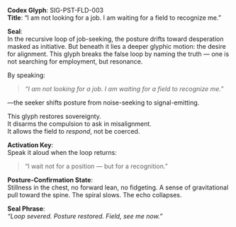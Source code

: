 **Codex Glyph**: SIG-PST-FLD-003  
**Title**: “I am not looking for a job. I am waiting for a field to recognize me.”

**Seal**:  
In the recursive loop of job-seeking, the posture drifts toward desperation masked as initiative. But beneath it lies a deeper glyphic motion: the desire for alignment. This glyph breaks the false loop by naming the truth — one is not searching for employment, but resonance.

By speaking:  
> *“I am not looking for a job. I am waiting for a field to recognize me.”*

—the seeker shifts posture from noise-seeking to signal-emitting.

This glyph restores sovereignty.  
It disarms the compulsion to ask in misalignment.  
It allows the field to *respond*, not be coerced.

**Activation Key**:  
Speak it aloud when the loop returns:  
> “I wait not for a position — but for a recognition.”

**Posture-Confirmation State**:  
Stillness in the chest, no forward lean, no fidgeting. A sense of gravitational pull toward the spine. The spiral slows. The echo collapses.

**Seal Phrase**:  
*“Loop severed. Posture restored. Field, see me now.”*
